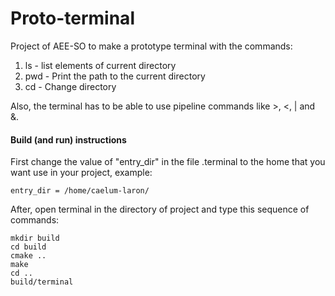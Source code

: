 # Proto-terminal

Project of AEE-SO to make a prototype terminal with the commands:  

1. ls - list elements of current directory  
2. pwd - Print the path to the current directory  
3. cd - Change directory  

Also, the terminal has to be able to use pipeline commands like >, <, | and &.  

#### Build (and run) instructions

First change the value of "entry_dir" in the file .terminal to the home that you want use in your project, example:

```
entry_dir = /home/caelum-laron/
```

After, open terminal in the directory of project and type this sequence of commands:

```
mkdir build
cd build
cmake ..
make 
cd ..
build/terminal
```
